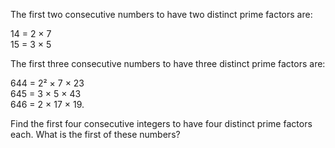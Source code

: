 <p>The first two consecutive numbers to have two distinct prime factors are:</p>
<p class="margin_left">14 = 2 × 7<br />15 = 3 × 5</p>
<p>The first three consecutive numbers to have three distinct prime factors are:</p>
<p class="margin_left">644 = 2² × 7 × 23<br />645 = 3 × 5 × 43<br />646 = 2 × 17 × 19.</p>
<p>Find the first four consecutive integers to have four distinct prime factors each. What is the first of these numbers?</p>
